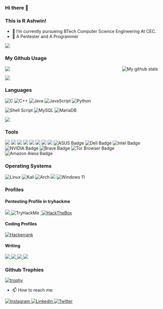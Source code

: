 ### Hi there 👋

### This is R Ashwin!
- 🌱 I’m currently pursueing BTech Computer Science Engineering At CEC.
- 🌱 A Pentester and A Programmer


![](https://komarev.com/ghpvc/?username=ashwin417&color=blueviolet)

### My Github Usage

<img align="center" src="https://github-readme-stats.vercel.app/api/top-langs/?username=ashwin417&layout=compact&theme=cobalt&hide_border=false" />
<img align="right" src="https://github-readme-streak-stats.herokuapp.com?user=ashwin417&theme=vue-dark&hide_border=false&date_format=M%20j%5B%2C%20Y%5D" alt="My github stats" />

![](https://github-readme-stats.vercel.app/api?username=ashwin417&show_icons=true&theme=tokyonight)

### Languages

![C](https://img.shields.io/badge/c-%2300599C.svg?style=for-the-badge&logo=c&logoColor=white)
![C++](https://img.shields.io/badge/c++-%2300599C.svg?style=for-the-badge&logo=c%2B%2B&logoColor=white)
![Java](https://img.shields.io/badge/java-%23ED8B00.svg?style=for-the-badge&logo=java&logoColor=white)
![JavaScript](https://img.shields.io/badge/javascript-%23323330.svg?style=for-the-badge&logo=javascript&logoColor=%23F7DF1E)
![Python](https://img.shields.io/badge/python-3670A0?style=for-the-badge&logo=python&logoColor=ffdd54)

![Shell Script](https://img.shields.io/badge/shell_script-%23121011.svg?style=for-the-badge&logo=gnu-bash&logoColor=white)
![MySQL](https://img.shields.io/badge/mysql-%2300f.svg?style=for-the-badge&logo=mysql&logoColor=white)
![MariaDB](https://img.shields.io/badge/MariaDB-003545?style=for-the-badge&logo=mariadb&logoColor=white)


<img align="center" src="https://github-readme-stats.vercel.app/api/top-langs/?username=ashwin417&layout=compact&theme=cobalt&hide_border=false" />

### Tools

<img src= "https://img.shields.io/badge/Firefox_Browser-FF7139?style=for-the-badge&logo=Firefox-Browser&logoColor=white"/> <img src= "https://img.shields.io/badge/dell%20laptop-007DB8?style=for-the-badge&logo=dell&logoColor=white"/>
<img src= "https://img.shields.io/badge/GitHub-100000?style=for-the-badge&logo=github&logoColor=white"/>
<img src= "https://img.shields.io/badge/Flutter-02569B?style=for-the-badge&logo=flutter&logoColor=white"/>
<img src= "https://img.shields.io/badge/VIM-%2311AB00.svg?&style=for-the-badge&logo=vim&logoColor=white"/>
<img src= "https://img.shields.io/badge/VSCode-0078D4?style=for-the-badge&logo=visual%20studio%20code&logoColor=white"/>
<img src= "https://img.shields.io/badge/Android_Studio-3DDC84?style=for-the-badge&logo=android-studio&logoColor=white"/>
<img src= "https://img.shields.io/badge/Canva-%2300C4CC.svg?&style=for-the-badge&logo=Canva&logoColor=white"/>
![ASUS Badge](https://img.shields.io/badge/ASUS-000?logo=asus&logoColor=fff&style=for-the-badge)
![Dell Badge](https://img.shields.io/badge/Dell-007DB8?logo=dell&logoColor=fff&style=for-the-badge)
![Intel Badge](https://img.shields.io/badge/Intel-0071C5?logo=intel&logoColor=fff&style=for-the-badge)
![NVIDIA Badge](https://img.shields.io/badge/NVIDIA-76B900?logo=nvidia&logoColor=fff&style=for-the-badge)
![Brave Badge](https://img.shields.io/badge/Brave-FB542B?logo=brave&logoColor=fff&style=for-the-badge)
![Tor Browser Badge](https://img.shields.io/badge/Tor%20Browser-7D4698?logo=torbrowser&logoColor=fff&style=for-the-badge)
![Amazon Alexa Badge](https://img.shields.io/badge/Amazon%20Alexa-00CAFF?logo=amazonalexa&logoColor=fff&style=for-the-badge)

### Operating Systems

![Linux](https://img.shields.io/badge/Linux-FCC624?style=for-the-badge&logo=linux&logoColor=black) ![Kali](https://img.shields.io/badge/Kali-268BEE?style=for-the-badge&logo=kalilinux&logoColor=white) ![Arch](https://img.shields.io/badge/Arch%20Linux-1793D1?logo=arch-linux&logoColor=fff&style=for-the-badge) 
<img src ="https://img.shields.io/badge/Android-3DDC84?style=for-the-badge&logo=android&logoColor=white"/> ![Windows 11](https://img.shields.io/badge/Windows%2011-%230079d5.svg?style=for-the-badge&logo=Windows%2011&logoColor=white)


### Profiles 

#### Pentesting Profile in tryhackme
<a href="https://tryhackme.com/p/ashwinr7603">
      <img src= "https://img.shields.io/badge/TryHackMe-212C42?logo=tryhackme&logoColor=fff&style=for-the-badge"/>
   <a/>  <img src="https://tryhackme-badges.s3.amazonaws.com/ashwinr7603.png" alt="TryHackMe">

<a href="https://app.hackthebox.com/profile/986042">
`<img
   alt="HackTheBox"
    src="https://img.shields.io/badge/HackTheBox-111927?style=for-the-badge&logo=Hack%20The%20Box&logoColor=9FEF00"
  />
 </a> 

#### Coding Profiles
<a href="https://www.hackerrank.com/ashwinr2">
<img
   alt="Hackerrank"
    src="https://img.shields.io/badge/-Hackerrank-2EC866?style=for-the-badge&logo=HackerRank&logoColor=white"
  />
 </a>
 
 #### Writing 
 <a href ="https://dev.to/ashwin_r7">
      <img src = "https://img.shields.io/badge/dev.to-0A0A0A?style=for-the-badge&logo=devdotto&logoColor=white"/> 
  </a>
 <a href ="https://medium.com/@ash60495/about">
   <img src = "https://img.shields.io/badge/Medium-12100E?style=for-the-badge&logo=medium&logoColor=white"/> 
  </a>
  <a href = "https://auth.geeksforgeeks.org/user/6tjezlmublotaltdtkmjy6exsv2012qu33t1t3i0/">
   <img src = "https://img.shields.io/badge/GeeksforGeeks-298D46?style=for-the-badge&logo=geeksforgeeks&logoColor=white"/>
  </a>
  <a href="https://www.wattpad.com/user/AshwinR5">
      <img src = "https://img.shields.io/badge/Wattpad-FF500A?logo=wattpad&logoColor=fff&style=for-the-badge"/>
   </a>

### Github Trophies

[![trophy](https://github-profile-trophy.vercel.app/?username=ashwin417&no-bg=true&row=2&column=3)](https://github-profile-trophy.vercel.app/?username=ashwin417&no-bg=true&row=2&column=3)





- 📫 How to reach me:

<a href="https://www.instagram.com/ashu._.r7">
  <img
    alt="Instagram"
    src="https://img.shields.io/badge/Instagram-E4405F?logo=instagram&logoColor=white&style=for-the-badge"
  />
</a>
<a href="https://www.linkedin.com/in/ashwin-r-982926205//">
  <img
    alt="Linkedin"
    src="https://img.shields.io/badge/linkedin-0077B5?logo=linkedin&logoColor=white&style=for-the-badge"
  />
  
</a>

<a href="https://www.twitter.com/in/ashwin_r7//">
  <img
    alt="Twitter"
    src="https://img.shields.io/badge/Twitter-%231DA1F2.svg?style=for-the-badge&logo=Twitter&logoColor=white"
  />
  
</a>




<!--
**ashwin417/ashwin417** is a ✨ _special_ ✨ repository because its `README.md` (this file) appears on your GitHub profile.-->

<!-- <audio controls autoplay loop>
  <source src="path/your_song.mp3" type="audio/ogg">
  <embed src="path/your_song.mp3" autostart="true" loop="true" hidden="true"> 
</audio>

